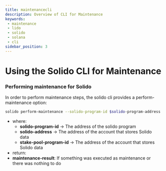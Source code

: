 ```yaml
---
title: maintenancecli
description: Overview of CLI for Maintenance
keywords:
 - maintenance
 - lido
 - solido
 - solana
 - cli
sidebar_position: 3
---
```


# Using the Solido CLI for Maintenance


### Performing maintenance for Solido

In order to perform maintenance steps, the solido cli provides a perform-maintenance option:

```bash
solido perform-maintenance --solido-program-id $solido-program-address --solido-address $solido-address --stake-pool-program $stake-pool-program
```
- where:
  - **solido-program-id** -> The address of the solido program
  - **solido-address** -> The address of the account that stores Solido data
  - **stake-pool-program-id** -> The address of the account that stores Solido data
 - return:
  - **maintenance-result**: If something was executed as maintenance or there was nothing to do


